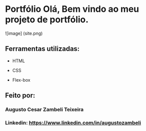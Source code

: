 # Portfólio Olá, Bem vindo ao meu projeto de portfólio.

![image] (site.png)

## Ferramentas utilizadas:

* HTML

* CSS

* Flex-box

## Feito por: 

### Augusto Cesar Zambeli Teixeira

### Linkedin: https://www.linkedin.com/in/augustozambeli
